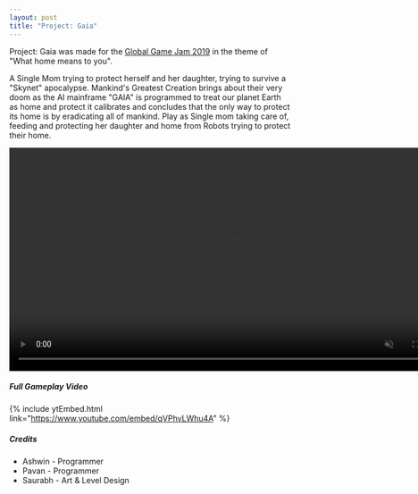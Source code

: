 ```yaml
---
layout: post
title: "Project: Gaia"
---
```


Project: Gaia was made for the [Global Game Jam 2019](https://globalgamejam.org/2019/games/project-gaia) in the theme of "What home means to you".

A Single Mom trying to protect herself and her daughter, trying to survive a "Skynet" apocalypse. Mankind's Greatest Creation brings about their very doom as the AI mainframe "GAIA" is programmed to treat our planet Earth as home and protect it calibrates and concludes that the only way to protect its home is by eradicating all of mankind. Play as Single mom taking care of, feeding and protecting her daughter and home from Robots trying to protect their home. 


<video autoplay muted loop class="post-video" width="800">
      <source src="/assets/media/gaia-gameplay.mp4" type="video/mp4">
</video>    

##### Full Gameplay Video
{% include ytEmbed.html link="https://www.youtube.com/embed/qVPhvLWhu4A" %}

##### Credits
- Ashwin - Programmer
- Pavan - Programmer
- Saurabh - Art & Level Design